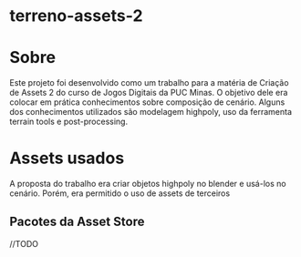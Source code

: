 # terreno-assets-2
# Sobre
Este projeto foi desenvolvido como um trabalho para a matéria de Criação de Assets 2 do curso de Jogos Digitais da PUC Minas.
O objetivo dele era colocar em prática conhecimentos sobre composição de cenário. Alguns dos conhecimentos utilizados são modelagem highpoly, uso da ferramenta terrain tools e post-processing.
# Assets usados
A proposta do trabalho era criar objetos highpoly no blender e usá-los no cenário. Porém, era permitido o uso de assets de terceiros
## Pacotes da Asset Store
//TODO
